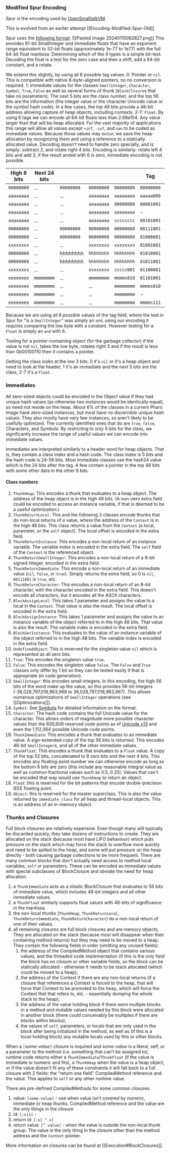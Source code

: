 ### Modified Spur Encoding
Spur is the encoding used by [OpenSmalltalkVM](https://github.com/OpenSmalltalk).

This is evolved from an earlier attempt [[Encoding-Modified-Spur-Old]]

Spur uses the [following format](https://clementbera.wordpress.com/2018/11/09/64-bits-immediate-floats/):
![[Pasted image 20240115082827.png]]
This provides 61-bit SmallInteger and immediate floats that have an exponent range equivalent to 32-bit floats (approximately 1e-77 to 1e77) with the full 64-bit float mantissa. Determining which of the 4 types is a simple bit-test. Decoding the float is a test for the zero case and then a shift, add a 64-bit constant, and a rotate.

We extend this slightly, by using all 8 possible tag values:
0: Pointer or `nil`. This is compatible with native 8-byte-aligned pointers, no no conversion is required.
1: immediate values for the classes `SmallInteger`, `Character`, `Symbol`, `True`, `False` as well as several forms of thunk (`BlockClosure`s that take no parameters). The next 5 bits are the class number, and the top 56 bits are the information (the integer value or the character Unicode value or the symbol hash code). In a few cases, the top 48 bits provide a 48-bit address allowing capture of heap objects, including contexts.
2-7: `Float`. By using 6 tags we can encode all 64-bit floats less than 2.68e154. Any value larger than that will be heap allocated. For the vast majority of applications this range will allow all values except `+inf`, `-inf`, and `nan` to be coded as immediate values. Because those values may occur, we save the heap allocation by recognizing them and using a reference to a statically allocated value. Decoding doesn't need to handle zero specially, and is simply: subtract 2, and rotate right 4 bits. Encoding is similarly: rotate left 4 bits and add 2; if the result anded with 6 is zero, immediate encoding is not possible.

| High 8 bits | Next 24 bits |            |            |            | Tag        | Type                   |
| ----------- | ------------ | ---------- | ---------- | ---------- | ---------- | ---------------------- |
| `00000000`  | ...          | `00000000` | `00000000` | `00000000` | `00000000` | `nil`                  |
| `aaaaaaaa`  | ...          | ...        | `aaaaaaaa` | `aaaaaaaa` | `aaaaa000` | pointer                |
| `aaaaaaaa`  | ...          | ...        | `aaaaaaaa` | `00000000` | `00001001` | `ThunkHeap`            |
| `aaaaaaaa`  | ...          | ...        | `aaaaaaaa` | `eeeeeeee` | -          | -                      |
| `aaaaaaaa`  | ...          | ...        | `aaaaaaaa` | `cccccccc` | `00101001` | `ThunkReturnCharacter` |
| `00000000`  | ...          | `00000000` | `00000000` | `00000000` | `00111001` | `true`                 |
| `00000000`  | ...          | `00000000` | `00000000` | `00000000` | `01000001` | `false`                |
| `xxxxxxxx`  | ...          | ...        | `xxxxxxxx` | `xxxxxxxx` | `01001001` | `SmallInteger`         |
| `00000000`  | ...          | hhhhhhhh   | `hhhhhhhh` | `hhhhhhhh` | `01010001` | `Symbol`               |
| `00000000`  | ...          | hhhhhhhh   | `hhhhhhhh` | `hhhhhhhh` | `01011001` | `Character`            |
| `xxxxxxxx`  | ...          | ...        | `xxxxxxxx` | `ccccc001` | `01100001` | `ThunkImmediate`       |
| `eeeeeeee`  | `mmmmmmmm`   | ...        | `mmmmmmmm` | `mmmms010` | `01101001` | `ThunkFloat`           |
| `eeeeeeee`  | `mmmmmmmm`   | ...        | ...        | `mmmmmmmm` | `mmmms010` | `Float`                |
| `eeeeeeee`  | `mmmmmmmm`   | ...        | ...        | `mmmmmmmm` | -          | `Float`                |
| `eeeeeeee`  | `mmmmmmmm`   | ...        | ...        | `mmmmmmmm` | `mmmms111` | `Float`                |

Because we are using all 8 possible values of the tag field, where the test in Spur for "is a `SmallInteger`" was simply an `and`, using our encoding it requires comparing the low byte with a constant. However testing for a `Float` is simply an `and` with 6.

Testing for a pointer-containing object (for the garbage collector) if the value is not `nil`, takes the low byte, rotates right 3 and if the result is less than 0b00100110 then it contains a pointer.

Getting the class looks at the low 3 bits: 0 it's `nil` or it's a heap object and need to look at the header, 1 it's an immediate and the next 5 bits are the class, 2-7 it's a `Float`.
### Immediates

All zero-sized objects could be encoded in the Object value if they had unique hash values (as otherwise two instances would be identically equal), so need not reside on the heap. About 6% of the classes in a current Pharo image have zero-sized instances, but most have no discernible unique hash values. They also mostly have very few instances, so aren't likely to be usefully optimized. The currently identified ones that do  are `true`, `false`, Characters, and Symbols. By restricting to only 5 bits for the class, we significantly increase the range of useful values we can encode into immediate values.

Immediates are interpreted similarly to a header word for heap objects. That is, they contain a class index and a hash code. The class index is 5 bits and the hash code is 24-56 bits. Most immediate classes use the hash24 value which is the 24 bits after the tag. A few contain a pointer in the top 48 bits with some other data in the other 8 bits.
#### Class numbers
1. `ThunkHeap`: This encodes a thunk that evaluates to a heap object. The address of the heap object is in the high 48 bits. (A non-zero extra field could be encoded to access an instance variable, if that is deemed to be a useful optimization.)
2. `ThunkReturnLocal`: This and the following 3 classes encode thunks that do non-local returns of a value, where the address of the `Context` is in the high 48 bits. This class returns a value from the `Context` (a local, parameter, or the `self` object). The local offset is encoded in the extra field.
3. `ThunkReturnInstance`: This encodes a non-local return of an instance variable. The variable index is encoded in the extra field. The `self` field of the `Context` is the referenced object.
4. `ThunkReturnSmallInteger`: This encodes a non-local return of a 8-bit signed integer, encoded in the extra field.
5. `ThunkReturnImmediate`: This encode a non-local return of an immediate value (`nil`, `false`, or `true`). Simply returns the extra field, so 0 is `nil`, `00111001` is `true`, etc.
6. `ThunkReturnCharacter`: This encodes a non-local return of an 8-bit character, with the character encoded in the extra field. This doesn't encode all characters, but it encodes all the ASCII characters.
7. `BlockAssignLocal`: This takes 1 parameter and assigns the value to a local in the `Context`. That value is also the result. The local offset is encoded in the extra field.
8. `BlockAssignInstance`: This takes 1 parameter and assigns the value to an instance variable of the object referred to in the high 48 bits. That value is also the result. The variable index is encoded in the extra field.
9. `BlockGetInstance`: This evaluates to the value of an instance variable of the object referred to in the high 48 bits. The variable index is encoded in the extra field.
10. `UndefinedObject`: This is reserved for the singleton value `nil` which is represented as all zero bits. 
11. `True`: This encodes the singleton value `true`.
12. `False`: This encodes the singleton value `false`. The `False` and `True` classes only differ by 1 bit so they can be tested easily if that is appropriate (in code generation).
13. `SmallInteger`: this encodes small integers. In this encoding, the high 56 bits of the word make up the value, so this provides 56-bit integers (-36,028,797,018,963,968 to 36,028,797,018,963,967). This allows numerous optimizations of `SmallInteger` operations (see [[Optimizations]]).
14. `Symbol`: See [Symbols](Symbols.md) for detailed information on the format.
15. `Character`: The hash code contains the full Unicode value for the character. This allows orders of magnitude more possible character values than the 830,606 reserved code points as of [Unicode v13](https://www.unicode.org/versions/stats/charcountv13_0.html) and even the 1,112,064 possible Unicode code points.
16. `ThunkImmediate`: This encodes  a thunk that evaluates to an immediate value. A sign-extended copy of the top 56 bits is returned. This encodes 48-bit `SmallInteger`s, and all of the other immediate values.
17. `ThunkFloat`: This encodes  a thunk that evaluates to a `Float` value. A copy of the top 52 bits, concatenated to 8 zero bits and the next 4 bits. This encodes any floating-point number we can otherwise encode as long as the bottom 8 bits are zero (this include any reasonable integral value as well as common fractional values such as 0.5, 0.25). Values that can't be encoded that way would use `ThunkHeap` to return an object.
18. `Float`: this is reserved  for the bit patterns that encode double-precision IEEE floating point.
19. `Object`: this is reserved for the master superclass. This is also the value returned by `immediate_class` for all heap and thread-local objects. This is an address of an in-memory object.

### Thunks and Closures
Full block closures are relatively expensive. Even though many will typically be discarded quickly, they take dozens of instructions to create. They are allocated on the stack (because most have LIFO behaviour) which puts pressure on the stack which may force the stack to overflow more quickly and need to be spilled to the heap, and some will put pressure on the heap directly - both causing garbage collections to be more frequent. There are many common blocks that don't actually need access to method local variables, `self` or parameters. These can be encoded as immediate values with special subclasses of BlockClosure and obviate the need for heap allocation. 
1. a `ThunkImmediate` acts as a niladic BlockClosure that evaluates to 56 bits of immediate value, which includes 48-bit integers and all other immediate values.
2. a `ThunkFloat` similarly supports float values with 48-bits of significance in the mantissa.
3. the non-local thunks (`ThunkHeap`, `ThunkReturnLocal`, `ThunkReturnImmediate`, `ThunkReturnCharacter`) do a non-local return of one of their values.
4. all remaining closures are full block closures and are memory objects, They are allocated on the stack (because most will disappear when their containing method returns) but they may need to be moved to a heap. They contain the following fields in order (omitting any unused fields):
	1. the address of the CompiledMethod object that contains various values, and the threaded code implementation (if this is the only field the block has no closure or other variable fields, so the block can be statically allocated - otherwise it needs to be stack allocated (which could be moved to a heap);
	2. the address of the Context if there are any non-local returns (if a closure that references a Context is forced to the heap, that will force that Context to be promoted to the heap, which will force the Context that that refers to, etc. - essentially dumping the whole stack to the heap);
	3. the address of the value holding block if there were multiple blocks in a method and mutable values needed by this block were allocated in another block (there could conceivably be multiples if there are blocks within blocks);
	4. the values of `self`, parameters, or locals that are only used in the block after being initialized in the method, as well as (if this is a local-holding block) any mutable locals used by this or other blocks.

When a `[`*some-value*`]` closure is required and *some-value* is a literal, self, or a parameter to the method (i.e. something that can't be assigned to), runtime code returns either a `ThunkImmediate`/`ThunkFloat` (if the value is immediate or numeric and fits), a `ThunkHeap` when the value is a heap object, or if the value doesn't fit any of these constraints it will fall back to a full closure with 2 fields: the "return one field" CompiledMethod reference and the value. This applies to `self` or any other runtime value.

There are pre-defined CompiledMethods for some common closures:
1. value:  `[some-value]` - use when value isn't covered by numeric, immediate or heap thunks. CompiledMethod reference and the value are the only things in the closure 
2. id: `[:x|x]` - 
3. return id: `[:x| ^ x]`
4. return value: `[^ value]` - when the value is outside the non-local thunk group. The value is the only thing in the closure other than the method address and the `Context` pointer.

More information on closures can be found at [[Execution#BlockClosures]].
